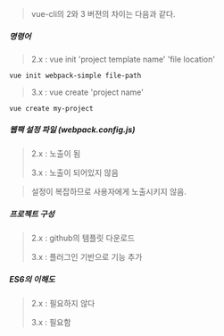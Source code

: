 > vue-cli의 2와 3 버젼의 차이는 다음과 같다.



##### 명령어

> 2.x : vue init 'project template name' 'file location'

```
vue init webpack-simple file-path
```

> 3.x : vue create 'project name'

```
vue create my-project
```



##### 웹팩 설정 파일 (webpack.config.js)

> 2.x : 노출이 됨
>
> 3.x : 노출이 되어있지 않음

> 설정이 복잡하므로 사용자에게 노출시키지 않음.



##### 프로젝트 구성

> 2.x : github의 템플릿 다운로드
>
> 3.x : 플러그인 기반으로 기능 추가



##### ES6의 이해도

>2.x : 필요하지 않다
>
>3.x : 필요함




